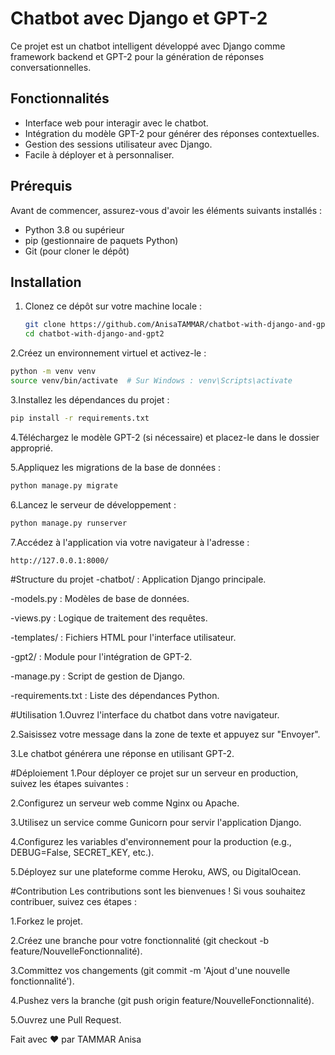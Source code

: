 # Chatbot avec Django et GPT-2

Ce projet est un chatbot intelligent développé avec Django comme framework backend et GPT-2 pour la génération de réponses conversationnelles.

## Fonctionnalités

- Interface web pour interagir avec le chatbot.
- Intégration du modèle GPT-2 pour générer des réponses contextuelles.
- Gestion des sessions utilisateur avec Django.
- Facile à déployer et à personnaliser.

## Prérequis

Avant de commencer, assurez-vous d'avoir les éléments suivants installés :

- Python 3.8 ou supérieur
- pip (gestionnaire de paquets Python)
- Git (pour cloner le dépôt)

## Installation

1. Clonez ce dépôt sur votre machine locale :
   ```bash
   git clone https://github.com/AnisaTAMMAR/chatbot-with-django-and-gpt2
   cd chatbot-with-django-and-gpt2
   ```
2.Créez un environnement virtuel et activez-le :

```bash
python -m venv venv
source venv/bin/activate  # Sur Windows : venv\Scripts\activate
```
3.Installez les dépendances du projet :

```bash
pip install -r requirements.txt
```
4.Téléchargez le modèle GPT-2 (si nécessaire) et placez-le dans le dossier approprié.

5.Appliquez les migrations de la base de données :

```bash
python manage.py migrate
```
6.Lancez le serveur de développement :

```bash
python manage.py runserver
```
7.Accédez à l'application via votre navigateur à l'adresse :


```bash
http://127.0.0.1:8000/
```
#Structure du projet
-chatbot/ : Application Django principale.

   -models.py : Modèles de base de données.
   
   -views.py : Logique de traitement des requêtes.
   
   -templates/ : Fichiers HTML pour l'interface utilisateur.

-gpt2/ : Module pour l'intégration de GPT-2.

-manage.py : Script de gestion de Django.

-requirements.txt : Liste des dépendances Python.

#Utilisation
1.Ouvrez l'interface du chatbot dans votre navigateur.

2.Saisissez votre message dans la zone de texte et appuyez sur "Envoyer".

3.Le chatbot générera une réponse en utilisant GPT-2.

#Déploiement
1.Pour déployer ce projet sur un serveur en production, suivez les étapes suivantes :

2.Configurez un serveur web comme Nginx ou Apache.

3.Utilisez un service comme Gunicorn pour servir l'application Django.

4.Configurez les variables d'environnement pour la production (e.g., DEBUG=False, SECRET_KEY, etc.).

5.Déployez sur une plateforme comme Heroku, AWS, ou DigitalOcean.

#Contribution
Les contributions sont les bienvenues ! Si vous souhaitez contribuer, suivez ces étapes :

1.Forkez le projet.

2.Créez une branche pour votre fonctionnalité (git checkout -b feature/NouvelleFonctionnalité).

3.Committez vos changements (git commit -m 'Ajout d'une nouvelle fonctionnalité').

4.Pushez vers la branche (git push origin feature/NouvelleFonctionnalité).

5.Ouvrez une Pull Request.

Fait avec ❤️ par TAMMAR Anisa
